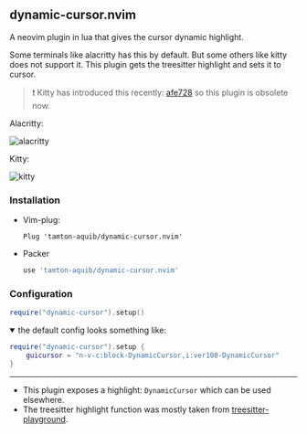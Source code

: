 
## dynamic-cursor.nvim
A neovim plugin in lua that gives the cursor dynamic highlight.

Some terminals like alacritty has this by default. But some others like kitty does not support it.
This plugin gets the treesitter highlight and sets it to cursor.

> ❗ Kitty has introduced this recently: [afe728](https://github.com/kovidgoyal/kitty/commit/0fdafd83986d46ea5eecdd6174617bd71eafe728) so this plugin is obsolete now.

Alacritty:

![alacritty](https://i.imgur.com/JtSV9ZD.png)

Kitty:

![kitty](https://i.imgur.com/pR2t7EY.png)

### Installation
* Vim-plug:
    ```vim
    Plug 'tamton-aquib/dynamic-cursor.nvim'
    ```
* Packer
    ```lua
    use 'tamton-aquib/dynamic-cursor.nvim'
    ```

### Configuration
```lua
require("dynamic-cursor").setup()
```

<details open>
<summary> the default config looks something like: </summary>

```lua
require("dynamic-cursor").setup { 
	guicursor = "n-v-c:block-DynamicCursor,i:ver100-DynamicCursor" 
}
```
</details>

---
* This plugin exposes a highlight: `DynamicCursor` which can be used elsewhere.
* The treesitter highlight function was mostly taken from [treesitter-playground](https://github.com/nvim-treesitter/playground).
